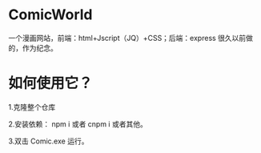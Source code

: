 # ComicWorld
一个漫画网站，前端：html+Jscript（JQ）+CSS；后端：express
很久以前做的，作为纪念。

# 如何使用它？
1.克隆整个仓库

2.安装依赖： npm i 或者 cnpm i 或者其他。

3.双击 Comic.exe 运行。
